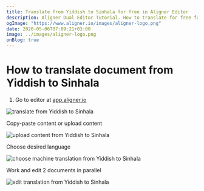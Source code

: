 ```yaml
---
title: Translate from Yiddish to Sinhala for free in Aligner Editor
description: Aligner Dual Editor Tutorial. How to translate for free from Yiddish to Sinhala. Aligner is multilingual document management platform. 
ogImage: "https://www.aligner.io/images/aligner-logo.png"
date: 2020-05-06T07:09:21+03:00
image: ../images/aligner-logo.png
onBlog: true
---
```


# How to translate document from Yiddish to Sinhala

1. Go to editor at [app.aligner.io](https://app.aligner.io "Aligner App web page")

![translate from Yiddish to Sinhala](../aligner-blank-editor.png "translate from Yiddish to Sinhala")

Copy-paste content or upload content

![upload content from Yiddish to Sinhala](../aligner-uploaded-document.png "upload content from Yiddish to Sinhala")

Choose desired language

![choose machine translation from Yiddish to Sinhala](../aligner-language-dropdown.png "choose machine translation from Yiddish to Sinhala")

Work and edit 2 documents in parallel

![edit translation from Yiddish to Sinhala](../aligner-double-sitded-editor.png "edit translation from Yiddish to Sinhala")

